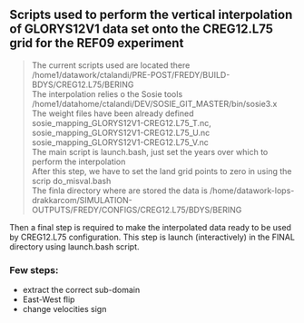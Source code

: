 ## Scripts used to perform the vertical interpolation of GLORYS12V1 data set onto the CREG12.L75 grid for the REF09 experiment<br>
>
> The current scripts used are located there /home1/datawork/ctalandi/PRE-POST/FREDY/BUILD-BDYS/CREG12.L75/BERING <br>
> The interpolation relies o the Sosie tools /home1/datahome/ctalandi/DEV/SOSIE_GIT_MASTER/bin/sosie3.x <br> 
> The weight files have been already defined sosie_mapping_GLORYS12V1-CREG12.L75_T.nc, sosie_mapping_GLORYS12V1-CREG12.L75_U.nc sosie_mapping_GLORYS12V1-CREG12.L75_V.nc <br>
> The main script is launch.bash, just set the years over which to perform the interpolation <br>
> After this step, we have to set the land grid points to zero in using the scrip do_misval.bash <br>
> The finla directory where are stored the data is /home/datawork-lops-drakkarcom/SIMULATION-OUTPUTS/FREDY/CONFIGS/CREG12.L75/BDYS/BERING <br> 

Then a final step is required to make the interpolated data ready to be used by CREG12.L75 configuration. This step is launch (interactively) in the FINAL directory using launch.bash script. 

### Few steps:
- extract the correct sub-domain
- East-West flip 
- change velocities sign
